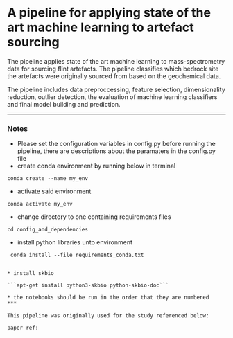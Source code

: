 # A pipeline for applying state of the art machine learning to artefact sourcing


The pipeline applies state of the art machine learning to mass-spectrometry data for sourcing flint artefacts. The pipeline classifies which bedrock site the artefacts were originally sourced from based on the geochemical data. 

The pipeline includes data preproccessing, feature selection, dimensionality reduction, outlier detection, the evaluation of machine learning classifiers and final model building and prediction. 

***
### Notes
* Please set the configuration variables in config.py before running the pipeline, there are descriptions about the paramaters in the config.py file
* create conda environment by running below in terminal

```conda create --name my_env ```

* activate said environment

```conda activate my_env ```

* change directory to one containing requirements files

```cd config_and_dependencies```

* install python libraries unto environment

``` conda install --file requirements_conda.txt```
``` pip install -r requirements_pip.txt

* install skbio

```apt-get install python3-skbio python-skbio-doc```

* the notebooks should be run in the order that they are numbered
***

This pipeline was originally used for the study referenced below:

paper ref: